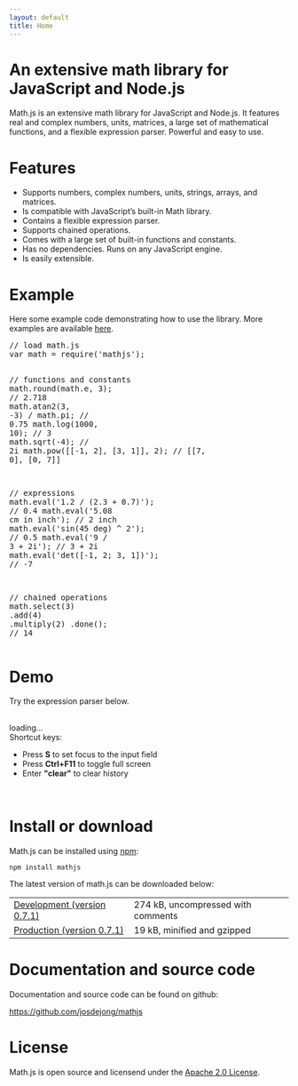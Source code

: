 ```yaml
---
layout: default
title: Home
---
```


# An extensive math library for JavaScript and Node.js

Math.js is an extensive math library for JavaScript and Node.js.
It features real and complex numbers, units, matrices, a large set of
mathematical functions, and a flexible expression parser.
Powerful and easy to use.


# Features

- Supports numbers, complex numbers, units, strings, arrays, and matrices.
- Is compatible with JavaScript’s built-in Math library.
- Contains a flexible expression parser.
- Supports chained operations.
- Comes with a large set of built-in functions and constants.
- Has no dependencies. Runs on any JavaScript engine.
- Is easily extensible.

<div class="cols">
    <div class="left">
        <h1>Example</h1>
        <p>
            Here some example code demonstrating how to use the library.
            More examples are available
            <a href="https://github.com/josdejong/mathjs/tree/master/examples/"
                target="_blank">here</a>.
        </p>
        <pre id="example">
<span class="comment">// load math.js</span>
<span class="keyword">var</span> math = require(<span class="string">'mathjs'</span>);

<span class="comment">// functions and constants</span>
math.round(math.e, <span class="number">3</span>);            <span class="comment">// 2.718</span>
math.atan2(<span class="number">3</span>, <span class="number">-3</span>) / math.pi;      <span class="comment">// 0.75</span>
math.log(<span class="number">1000</span>, <span class="number">10</span>);               <span class="comment">// 3</span>
math.sqrt(<span class="number">-4</span>);                    <span class="comment">// 2i</span>
math.pow([[-1, 2], [3, 1]], 2);
     <span class="comment">// [[7, 0], [0, 7]]</span>

<span class="comment">// expressions</span>
math.eval(<span class="string">'1.2 / (2.3 + 0.7)'</span>);   <span class="comment">// 0.4</span>
math.eval(<span class="string">'5.08 cm in inch'</span>);     <span class="comment">// 2 inch</span>
math.eval(<span class="string">'sin(45 deg) ^ 2'</span>);     <span class="comment">// 0.5</span>
math.eval(<span class="string">'9 / 3 + 2i'</span>);          <span class="comment">// 3 + 2i</span>
math.eval(<span class="string">'det([-1, 2; 3, 1])'</span>);  <span class="comment">// -7</span>

<span class="comment">// chained operations</span>
math.select(<span class="number">3</span>)
    .add(<span class="number">4</span>)
    .multiply(<span class="number">2</span>)
    .done(); <span class="comment">// 14</span>
</pre>
    </div>
    <div class="right">
        <h1>Demo</h1>
        <p>
            Try the expression parser below.<br><br>
        </p>
        <div id="commandline">loading...</div>
        <script type="text/javascript">
            var editor = new CommandLineEditor({
                container: document.getElementById('commandline')
            });
        </script>
        <div class="tips">
            Shortcut keys:
            <ul>
                <li>Press <b>S</b> to set focus to the input field</li>
                <li>Press <b>Ctrl+F11</b> to toggle full screen</li>
                <li>Enter <b>"clear"</b> to clear history</li>
            </ul>
        </div>
    </div>
    <div class="end">&nbsp;</div>
</div>


# Install or download

Math.js can be installed using [npm](https://npmjs.org/):

    npm install mathjs

The latest version of math.js can be downloaded below:

<table>
    <tr>
        <td>
            <a href="js/lib/math.js" target="_blank">Development
                (version <span class="version">0.7.1</span>)</a>
        </td>
        <td>
            <span id="development-size">274 kB</span>, uncompressed with comments
        </td>
    </tr>
    <tr>
        <td>
            <a href="js/lib/math.min.js" target="_blank">Production
                (version <span class="version">0.7.1</span>)</a>
        </td>
        <td>
            <span id="production-size">19 kB</span>, minified and gzipped
        </td>
    </tr>
</table>


# Documentation and source code

Documentation and source code can be found on github:

<p>
    <a href="https://github.com/josdejong/mathjs" target="_blank">https://github.com/josdejong/mathjs</a>
</p>


# License

Math.js is open source and licensend under the
<a href="http://www.apache.org/licenses/LICENSE-2.0" target="_blank">Apache 2.0 License</a>.
